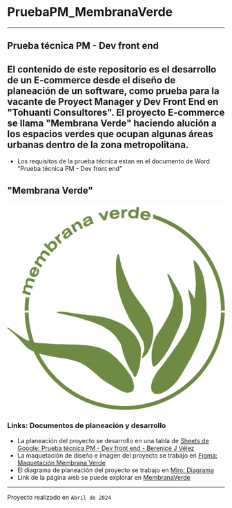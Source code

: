 # PruebaPM_MembranaVerde

---
## Prueba técnica PM - Dev front end
El contenido de este **repositorio** es el desarrollo de un **E-commerce** desde el diseño de planeación de un software, como prueba para la vacante de Proyect Manager y Dev Front End en **"Tohuanti Consultores"**.
El proyecto E-commerce se llama "Membrana Verde" haciendo alución a los espacios verdes que ocupan algunas áreas urbanas dentro de la zona metropolitana. 
---
+ Los requisitos de la prueba técnica estan en el documento de Word "Prueba técnica PM - Dev front end"

## "Membrana Verde"

![Logotipo color Verde de la marca](./src/Logotipo/Logo_Verde.png)

### Links: Documentos de planeación y desarrollo
+ La planeación del proyecto se desarrollo en una tabla de [Sheets de Google: Prueba técnica PM - Dev front end - Berenice J Vélez](https://docs.google.com/spreadsheets/d/1pi5o6heIiNOvVaYZn1A-ZYZ2YkuuBH50LRGLNVF8uBk/edit?usp=sharing)
+ La maquetación de diseño e imagen del proyecto se trabajo en [Figma: Maquetación Membrana Verde](https://www.figma.com/file/OggSLRN7R493STNgnluTZ8/Membrana?type=design&node-id=0%3A1&mode=design&t=EePMgxlWjQyW6xvN-1)
+ El diagrama de planeación del proyecto se trabajo en [Miro: Diagrama]()
+ Link de la página web se puede explorar en [MembranaVerde]()

---

Proyecto realizado en `Abril de 2024`